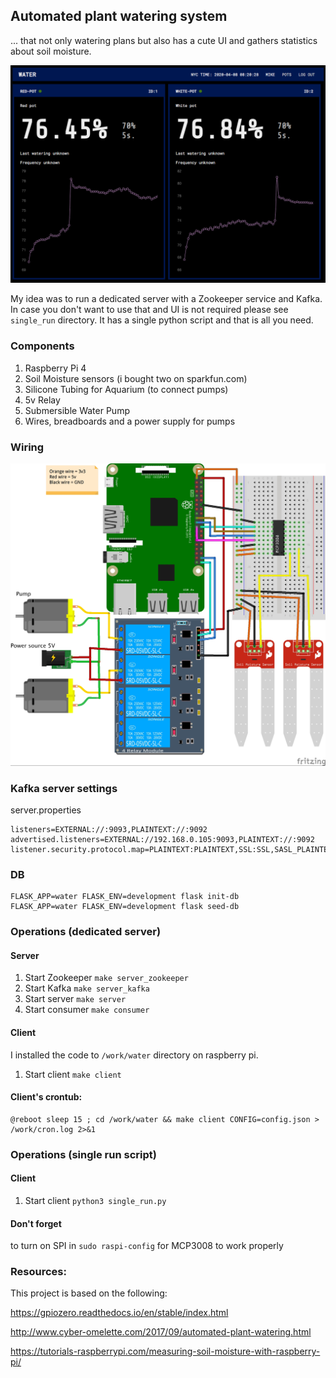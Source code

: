 ## Automated plant watering system

... that not only watering plans but also has a cute UI and gathers statistics about soil moisture.

![Screenshot](screenshot.png)


My idea was to run a dedicated server with a Zookeeper service and Kafka. 
In case you don't want to use that and UI is not required please see `single_run` directory. 
It has a single python script and that is all you need.

### Components

1. Raspberry Pi 4
2. Soil Moisture sensors (i bought two on sparkfun.com)
3. Silicone Tubing for Aquarium (to connect pumps)
4. 5v Relay
5. Submersible Water Pump
6. Wires, breadboards and a power supply for pumps

### Wiring

![Wiring](wiring.jpg)

### Kafka server settings

server.properties

    listeners=EXTERNAL://:9093,PLAINTEXT://:9092    
    advertised.listeners=EXTERNAL://192.168.0.105:9093,PLAINTEXT://:9092
    listener.security.protocol.map=PLAINTEXT:PLAINTEXT,SSL:SSL,SASL_PLAINTEXT:SASL_PLAINTEXT,SASL_SSL:SASL_SSL,EXTERNAL:PLAINTEXT

### DB

    FLASK_APP=water FLASK_ENV=development flask init-db
    FLASK_APP=water FLASK_ENV=development flask seed-db
    
### Operations (dedicated server)
#### Server
1. Start Zookeeper `make server_zookeeper`
2. Start Kafka `make server_kafka`
3. Start server `make server`
4. Start consumer `make consumer`

#### Client

I installed the code to `/work/water` directory on raspberry pi.

1. Start client `make client`

#### Client's crontub:

    @reboot sleep 15 ; cd /work/water && make client CONFIG=config.json > /work/cron.log 2>&1

### Operations (single run script)
#### Client

1. Start client `python3 single_run.py`

#### Don't forget
to turn on SPI in `sudo raspi-config` for MCP3008 to work properly


### Resources:

This project is based on the following:

https://gpiozero.readthedocs.io/en/stable/index.html

http://www.cyber-omelette.com/2017/09/automated-plant-watering.html

https://tutorials-raspberrypi.com/measuring-soil-moisture-with-raspberry-pi/
